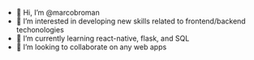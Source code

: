 - 👋 Hi, I’m @marcobroman
- 👀 I’m interested in developing new skills related to frontend/backend techonologies
- 🌱 I’m currently learning react-native, flask, and SQL
- 💞️ I’m looking to collaborate on any web apps

<!---
marcobroman/marcobroman is a ✨ special ✨ repository because its `README.md` (this file) appears on your GitHub profile.
You can click the Preview link to take a look at your changes.
--->
